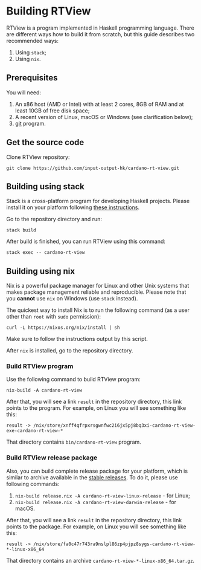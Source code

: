 # Building RTView

RTView is a program implemented in Haskell programming language. There are different ways how to build it from scratch, but this guide describes two recommended ways:

1. Using `stack`;
2. Using `nix`.

## Prerequisites

You will need:

1. An x86 host (AMD or Intel) with at least 2 cores, 8GB of RAM and at least 10GB of free disk space;
2. A recent version of Linux, macOS or Windows (see clarification below);
3. [git](https://git-scm.com/) program.

## Get the source code

Clone RTView repository:

```
git clone https://github.com/input-output-hk/cardano-rt-view.git
```

## Building using stack

Stack is a cross-platform program for developing Haskell projects. Please install it on your platform following [these instructions](https://docs.haskellstack.org/en/stable/README/#how-to-install).

Go to the repository directory and run:

```
stack build
```

After build is finished, you can run RTView using this command:

```
stack exec -- cardano-rt-view
```

## Building using nix

Nix is a powerful package manager for Linux and other Unix systems that makes package management reliable and reproducible. Please note that you **cannot** use `nix` on Windows (use `stack` instead).

The quickest way to install Nix is to run the following command (as a user other than `root` with `sudo` permission):

```
curl -L https://nixos.org/nix/install | sh
```

Make sure to follow the instructions output by this script.

After `nix` is installed, go to the repository directory.

### Build RTView program

Use the following command to build RTView program:

```
nix-build -A cardano-rt-view
```
After that, you will see a link `result` in the repository directory, this link points to the program. For example, on Linux you will see something like this:

```
result -> /nix/store/xnff4qfrpxrsgwnfwc2i6jx5pj8bq3xi-cardano-rt-view-exe-cardano-rt-view-*
```

That directory contains `bin/cardano-rt-view` program.

### Build RTView release package

Also, you can build complete release package for your platform, which is similar to archive available in the [stable releases](https://github.com/input-output-hk/cardano-rt-view/releases). To do it, please use following commands:

1. `nix-build release.nix -A cardano-rt-view-linux-release` - for Linux;
2. `nix-build release.nix -A cardano-rt-view-darwin-release` - for macOS.

After that, you will see a link `result` in the repository directory, this link points to the package. For example, on Linux you will see something like this:

```
result -> /nix/store/fa0c47r743ra9nslpl86zp4pjpz8sygs-cardano-rt-view-*-linux-x86_64
```

That directory contains an archive `cardano-rt-view-*-linux-x86_64.tar.gz`.
